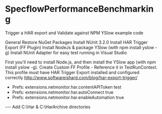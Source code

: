 # SpecflowPerformanceBenchmarking
Trigger a HAR export and Validate against NPM YSlow example code

General
Restore NuGet Packages
Install NUnit 3.2.0
Install HAR Trigger Export (FF Plugin)
Install NodeJs & package YSlow (with npm install yslow -g)
Install NUnit Adapter for easy test running in Visual Studio

First you'll need to install Node.js, and then install the YSlow app (with npm install yslow -g).
Create Custom FF Profile - Reference it in TestRunContext. This profile must have HAR Trigger Export installed and configured correctly
http://www.softwareishard.com/blog/har-export-trigger/

* Prefs: extensions.netmonitor.har.contentAPIToken test
* Prefs: extensions.netmonitor.har.autoConnect true
* Prefs: extensions.netmonitor.har.enableAutomation true

--- Add C:\Har & C:\HarArchive directories
